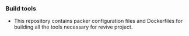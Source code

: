 ### Build tools 
* This repository contains packer configuration files and Dockerfiles for building all the tools necessary for revive project.
